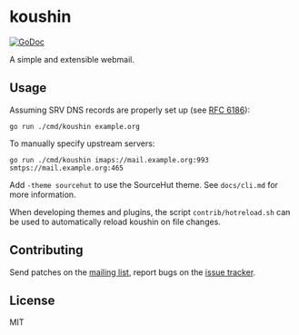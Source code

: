 # koushin

[![GoDoc](https://godoc.org/git.sr.ht/~emersion/koushin?status.svg)](https://godoc.org/git.sr.ht/~emersion/koushin)

A simple and extensible webmail.

## Usage

Assuming SRV DNS records are properly set up (see [RFC 6186]):

    go run ./cmd/koushin example.org

To manually specify upstream servers:

    go run ./cmd/koushin imaps://mail.example.org:993 smtps://mail.example.org:465

Add `-theme sourcehut` to use the SourceHut theme. See `docs/cli.md` for more
information.

When developing themes and plugins, the script `contrib/hotreload.sh` can be
used to automatically reload koushin on file changes.

## Contributing

Send patches on the [mailing list], report bugs on the [issue tracker].

## License

MIT

[RFC 6186]: https://tools.ietf.org/html/rfc6186
[Go plugin helpers]: https://godoc.org/git.sr.ht/~emersion/koushin#GoPlugin
[mailing list]: https://lists.sr.ht/~sircmpwn/koushin
[issue tracker]: https://todo.sr.ht/~sircmpwn/koushin
